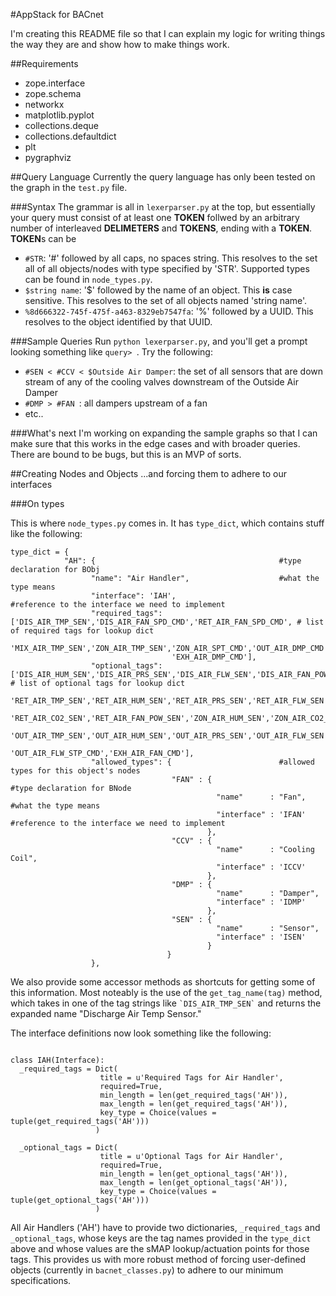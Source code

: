 #AppStack for BACnet

I'm creating this README file so that I can explain my logic for writing things the way they are and show how to make things work.

##Requirements
* zope.interface
* zope.schema
* networkx
* matplotlib.pyplot
* collections.deque
* collections.defaultdict
* plt
* pygraphviz

##Query Language
Currently the query language has only been tested on the graph in the ```test.py``` file.

###Syntax
The grammar is all in ```lexerparser.py``` at the top, but essentially your query must consist of at least one **TOKEN** follwed by an arbitrary number of interleaved **DELIMETERS** and **TOKENS**, ending with a **TOKEN**. **TOKEN**s can be 
* ```#STR```: '#' followed by all caps, no spaces string. This resolves to the set all of all objects/nodes with type specified by 'STR'. Supported types can be found in ```node_types.py```.
* ```$string name```: '$' followed by the name of an object. This **is** case sensitive. This resolves to the set of all objects named 'string name'.
* ```%8d666322-745f-475f-a463-8329eb7547fa```: '%' followed by a UUID. This resolves to the object identified by that UUID.

###Sample Queries
Run ```python lexerparser.py```, and you'll get a prompt looking something like ```query> ```. Try the following:
* ```#SEN < #CCV < $Outside Air Damper```: the set of all sensors that are down stream of any of the cooling valves downstream of the Outside Air Damper
* ```#DMP > #FAN ```: all dampers upstream of a fan
* etc..

###What's next
I'm working on expanding the sample graphs so that I can make sure that this works in the edge cases and with broader queries. There are bound to be bugs, but this is an MVP of sorts.

##Creating Nodes and Objects
...and forcing them to adhere to our interfaces

###On types

This is where ```node_types.py``` comes in. It has ```type_dict```, which contains stuff like the following:

```
type_dict = {
            "AH": {                                         #type declaration for BObj
                  "name": "Air Handler",                    #what the type means
                  "interface": 'IAH',                         #reference to the interface we need to implement
                  "required_tags": ['DIS_AIR_TMP_SEN','DIS_AIR_FAN_SPD_CMD','RET_AIR_FAN_SPD_CMD', # list of required tags for lookup dict
                                    'MIX_AIR_TMP_SEN','ZON_AIR_TMP_SEN','ZON_AIR_SPT_CMD','OUT_AIR_DMP_CMD',
                                    'EXH_AIR_DMP_CMD'],
                  "optional_tags": ['DIS_AIR_HUM_SEN','DIS_AIR_PRS_SEN','DIS_AIR_FLW_SEN','DIS_AIR_FAN_POW_SEN', # list of optional tags for lookup dict
                                    'RET_AIR_TMP_SEN','RET_AIR_HUM_SEN','RET_AIR_PRS_SEN','RET_AIR_FLW_SEN',
                                    'RET_AIR_CO2_SEN','RET_AIR_FAN_POW_SEN','ZON_AIR_HUM_SEN','ZON_AIR_CO2_SEN',
                                    'OUT_AIR_TMP_SEN','OUT_AIR_HUM_SEN','OUT_AIR_PRS_SEN','OUT_AIR_FLW_SEN',
                                    'OUT_AIR_FLW_STP_CMD','EXH_AIR_FAN_CMD'],
                  "allowed_types": {                        #allowed types for this object's nodes
                                    "FAN" : {                           #type declaration for BNode
                                              "name"      : "Fan",      #what the type means
                                              "interface" : 'IFAN'        #reference to the interface we need to implement
                                            },
                                    "CCV" : {
                                              "name"      : "Cooling Coil",
                                              "interface" : 'ICCV'
                                            },
                                    "DMP" : {
                                              "name"      : "Damper",
                                              "interface" : 'IDMP'
                                            },
                                    "SEN" : { 
                                              "name"      : "Sensor",
                                              "interface" : 'ISEN'
                                            }
                                   }
                  },
```

We also provide some accessor methods as shortcuts for getting some of this information. Most noteably is the use of the ```get_tag_name(tag)``` method, which takes in one of the tag strings like ``` `DIS_AIR_TMP_SEN` ``` and returns the expanded name "Discharge Air Temp Sensor."

The interface definitions now look something like the following:

```

class IAH(Interface):
  _required_tags = Dict(
                    title = u'Required Tags for Air Handler',
                    required=True,
                    min_length = len(get_required_tags('AH')),
                    max_length = len(get_required_tags('AH')),
                    key_type = Choice(values = tuple(get_required_tags('AH')))
                   )

  _optional_tags = Dict(
                    title = u'Optional Tags for Air Handler',
                    required=True,
                    min_length = len(get_optional_tags('AH')),
                    max_length = len(get_optional_tags('AH')),
                    key_type = Choice(values = tuple(get_optional_tags('AH')))
                   )
```

All Air Handlers ('AH') have to provide two dictionaries, ```_required_tags``` and ```_optional_tags```, whose keys are the tag names provided in the ```type_dict``` above and whose values are the sMAP lookup/actuation points for those tags. This provides us with more robust method of forcing user-defined objects (currently in ```bacnet_classes.py```) to adhere to our minimum specifications.
